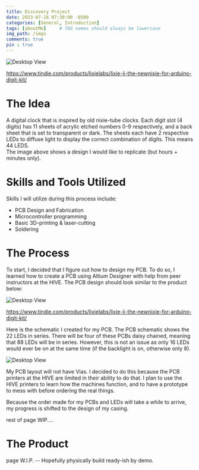 ```yaml
---
title: Discovery Project
date: 2023-07-16 07:30:00 -0500
categories: [General, Introduction]
tags: [aboutMe]     # TAG names should always be lowercase
img_path: /imgs
comments: true
pin : true
---
```


![Desktop View](DPIdea.png)

https://www.tindie.com/products/lixielabs/lixie-ii-the-newnixie-for-arduino-digit-kit/

# The Idea

A digital clock that is inspired by old nixie-tube clocks.  Each digit slot (4 digits) has 11 sheets of acrylic etched numbers 0-9 respectively, and a back sheet that is set to transparent or dark.
The sheets each have 2 respective LEDs to diffuse light to display the correct combination of digits. This means 44 LEDS.  
The image above shows a design I would like to replicate (but hours + minutes only). 

# Skills and Tools Utilized

Skills I will utilize during this process include:
- PCB Design and Fabrication
- Microcontroller programming
- Basic 3D-printing & laser-cutting
- Soldering

# The Process

To start, I decided that I figure out how to design my PCB. To do so, I learned how to create a PCB using Altium Designer with help from peer instructors at the HIVE.
The PCB design should look similar to the product below:

![Desktop View](DPPCBIdea.png)

https://www.tindie.com/products/lixielabs/lixie-ii-the-newnixie-for-arduino-digit-kit/

Here is the schematic I created for my PCB. The PCB schematic shows the 22 LEDs in series. There will be four of these PCBs daisy chained, meaning that 88 LEDs will be in series. However, this is not an issue as only 16 LEDs would ever be on at the same time (if the backlight is on, otherwise only 8). 

![Desktop View](DPSch.png)

My PCB layout will not have Vias. I decided to do this because the PCB printers at the HIVE are limited in their ability to do that. I plan to use the HIVE printers to learn how the machines function, and to have a prototype to mess with before ordering the real things. 

Because the order made for my PCBs and LEDs will take a while to arrive, my progress is shifted to the design of my casing.

rest of page WIP....

# The Product
page W.I.P. -- Hopefully physically build ready-ish by demo. 
